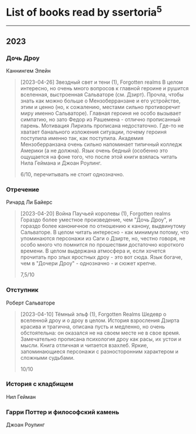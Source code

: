 # List of books read by ssertoria<sup>5</sup>
---

## 2023

### Дочь Дроу
Каннингем Элейн
> [2023-04-26] Звездный свет и тени (1), Forgotten realms
> В целом интересно, но очень много вопросов к главной героине и рушится вселенная, выстроенная Сальваторе (см. Дзирт). Прочла, чтобы знать как можно больше о Мензоберранзане и его устройстве, этим и ценно (но, к сожалению, местами сильно противоречит миру именно Сальваторе). Главная героиня не особо вызывает симпатию, но зато Федор из Рашемена - отлично прописанный парень. Мотивация Лириэль прописана недостаточно. Где-то не хватает банального изложения ситуации, почему героиня поступила именно так, как поступила.
> Академия Мензоберранзана очень сильно напоминает типичный колледж Америки (а не должна).
> Язык очень бедный (особенно это ощущается на фоне того, что после этой книги взялась читать Нила Геймана и Джоан Роулинг.
> 
> 6/10, перечитывать не стоит однозначно.


### Отречение
Ричард Ли Байерс
> [2023-04-20] Война Паучьей королевы (1), Forgotten realms
> Гораздо более уместное произведение, чем "Дочь Дроу", и гораздо более каноничное по отношению к канону, выдвинутому Сальваторе.
> В целом читать интересно - как минимум потому, что упоминаются персонажи из Саги о Дзирте, но, честно говоря, не особо много что помнится по прошествии достаточно короткого времени. В целом выдержана атмосфера и, если хочется прочитать про злых яростных дроу - это вот сюда.
> Язык богаче, чем в "Дочери Дроу" - однозначно - и сюжет крепче.
> 
> 7,5/10


### Отступник
Роберт Сальваторе
> [2023-04-10] Тёмный эльф (1), Forgotten Realms
> Шедевр о вселенной дроу и о дроу в целом. История взросления Дзирта красива и трагична, описана пусть и медленно, но очень обстоятельна: он оказался не на своем месте не в свое время. Замечательно прописана психология дроу как расы, их устои и мысли. Книга отличная и читается взахлеб.
> Яркие, запоминающиеся персонажи с разносторонним характером и сложными судьбами.
> 
> 10/10


### История с кладбищем
Нил Гейман


### Гарри Поттер и философский камень
Джоан Роулинг



